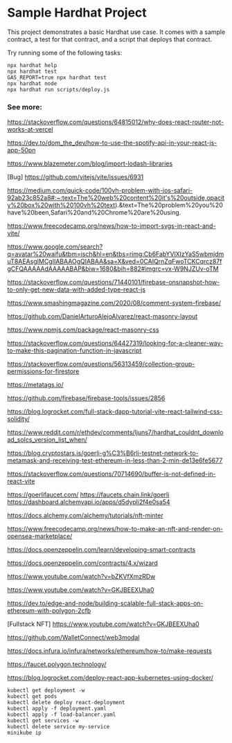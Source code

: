 # Sample Hardhat Project

This project demonstrates a basic Hardhat use case. It comes with a sample contract, a test for that contract, and a script that deploys that contract.

Try running some of the following tasks:

```shell
npx hardhat help
npx hardhat test
GAS_REPORT=true npx hardhat test
npx hardhat node
npx hardhat run scripts/deploy.js
```

### See more:

https://stackoverflow.com/questions/64815012/why-does-react-router-not-works-at-vercel

https://dev.to/dom_the_dev/how-to-use-the-spotify-api-in-your-react-js-app-50pn

https://www.blazemeter.com/blog/import-lodash-libraries

[Bug] https://github.com/vitejs/vite/issues/6931

https://medium.com/quick-code/100vh-problem-with-ios-safari-92ab23c852a8#:~:text=The%20web%20content%20it's%20outside,opacity%20box%20with%20100vh%20text).&text=The%20problem%20you%20have%20been,Safari%20and%20Chrome%20are%20using.

https://www.freecodecamp.org/news/how-to-import-svgs-in-react-and-vite/

https://www.google.com/search?q=avatar%20waifu&tbm=isch&hl=en&tbs=rimg:Cb6FabYVlXIzYaS5wbmjdmuT8AEAsgIMCgIIABAAOgQIABAA&sa=X&ved=0CAIQrnZqFwoTCKCqrcz87fgCFQAAAAAdAAAAABAP&biw=1680&bih=882#imgrc=vx-W9NJZUv-oTM

https://stackoverflow.com/questions/71440101/firebase-onsnapshot-how-to-only-get-new-data-with-added-type-react-js

https://www.smashingmagazine.com/2020/08/comment-system-firebase/

https://github.com/DanielArturoAlejoAlvarez/react-masonry-layout

https://www.npmjs.com/package/react-masonry-css

https://stackoverflow.com/questions/64427319/looking-for-a-cleaner-way-to-make-this-pagination-function-in-javascript

https://stackoverflow.com/questions/56313459/collection-group-permissions-for-firestore

https://metatags.io/

https://github.com/firebase/firebase-tools/issues/2856

https://blog.logrocket.com/full-stack-dapp-tutorial-vite-react-tailwind-css-solidity/

https://www.reddit.com/r/ethdev/comments/ljuns7/hardhat_couldnt_download_solcs_version_list_when/

https://blog.cryptostars.is/goerli-g%C3%B6rli-testnet-network-to-metamask-and-receiving-test-ethereum-in-less-than-2-min-de13e6fe5677

https://stackoverflow.com/questions/70714690/buffer-is-not-defined-in-react-vite

https://goerlifaucet.com/
https://faucets.chain.link/goerli
https://dashboard.alchemyapi.io/apps/d5dypli2f4e0sa54

https://docs.alchemy.com/alchemy/tutorials/nft-minter

https://www.freecodecamp.org/news/how-to-make-an-nft-and-render-on-opensea-marketplace/

https://docs.openzeppelin.com/learn/developing-smart-contracts

https://docs.openzeppelin.com/contracts/4.x/wizard

https://www.youtube.com/watch?v=bZKVfXmzRDw

https://www.youtube.com/watch?v=GKJBEEXUha0

https://dev.to/edge-and-node/building-scalable-full-stack-apps-on-ethereum-with-polygon-2cfb

[Fullstack NFT] https://www.youtube.com/watch?v=GKJBEEXUha0

https://github.com/WalletConnect/web3modal

https://docs.infura.io/infura/networks/ethereum/how-to/make-requests

https://faucet.polygon.technology/

https://blog.logrocket.com/deploy-react-app-kubernetes-using-docker/

```
kubectl get deployment -w
kubectl get pods
kubectl delete deploy react-deployment
kubectl apply -f deployment.yaml
kubectl apply -f load-balancer.yaml
kubectl get services -w
kubectl delete service my-service
minikube ip
```
